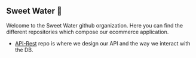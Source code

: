 ## Sweet Water 🧥

Welcome to the Sweet Water github organization. Here you can find the different repositories which compose our ecommerce application.

- [API-Rest](https://github.com/sweet-watr/API-Rest) repo is where we design our API and the way we interact with the DB.
